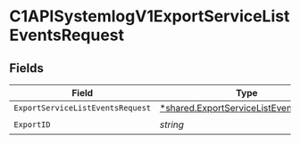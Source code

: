 # C1APISystemlogV1ExportServiceListEventsRequest


## Fields

| Field                                                                                                  | Type                                                                                                   | Required                                                                                               | Description                                                                                            |
| ------------------------------------------------------------------------------------------------------ | ------------------------------------------------------------------------------------------------------ | ------------------------------------------------------------------------------------------------------ | ------------------------------------------------------------------------------------------------------ |
| `ExportServiceListEventsRequest`                                                                       | [*shared.ExportServiceListEventsRequest](../../../pkg/models/shared/exportservicelisteventsrequest.md) | :heavy_minus_sign:                                                                                     | N/A                                                                                                    |
| `ExportID`                                                                                             | *string*                                                                                               | :heavy_check_mark:                                                                                     | N/A                                                                                                    |